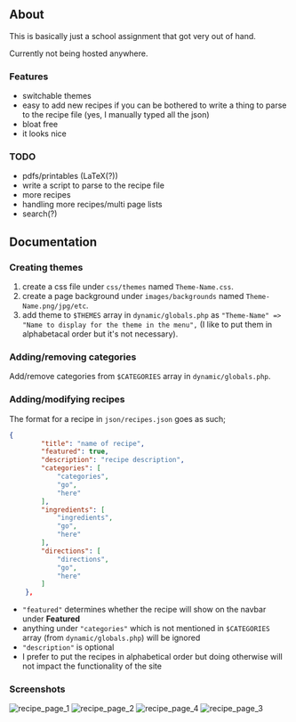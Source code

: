 ## About

This is basically just a school assignment that got very out of hand.

Currently not being hosted anywhere.

### Features
- switchable themes
- easy to add new recipes if you can be bothered to write a thing to parse to the recipe file (yes, I manually typed all the json)
- bloat free
- it looks nice

### TODO
- pdfs/printables (LaTeX(?))
- write a script to parse to the recipe file
- more recipes
- handling more recipes/multi page lists
- search(?)

## Documentation
### Creating themes
1. create a css file under `css/themes` named `Theme-Name.css`.
2. create a page background under `images/backgrounds` named `Theme-Name.png/jpg/etc`.
3. add theme to `$THEMES` array in `dynamic/globals.php` as `"Theme-Name" => "Name to display for the theme in the menu",` (I like to put them in alphabetacal order but it's not necessary).

### Adding/removing categories
Add/remove categories from `$CATEGORIES` array in `dynamic/globals.php`.

### Adding/modifying recipes
The format for a recipe in `json/recipes.json` goes as such;
```json
{
        "title": "name of recipe",
        "featured": true,
        "description": "recipe description",
        "categories": [
            "categories",
            "go",
            "here"
        ],
        "ingredients": [
            "ingredients",
            "go",
            "here"
        ],
        "directions": [
            "directions",
            "go",
            "here"
        ]
    },
```
- `"featured"` determines whether the recipe will show on the navbar under **Featured**
- anything under `"categories"` which is not mentioned in `$CATEGORIES` array (from `dynamic/globals.php`) will be ignored
- `"description"` is optional
- I prefer to put the recipes in alphabetical order but doing otherwise will not impact the functionality of the site
    
### Screenshots
![recipe_page_1](https://github.com/yazoink/php-json-recipe-site/assets/98802603/49f522b5-6541-48fc-ab8a-9c7d2cae77ef)
![recipe_page_2](https://github.com/yazoink/php-json-recipe-site/assets/98802603/c8582e5a-7a60-43a6-abff-fab11a5c6c1b)
![recipe_page_4](https://github.com/yazoink/php-json-recipe-site/assets/98802603/b1da098a-3632-4534-b6b2-6e010b943027)
![recipe_page_3](https://github.com/yazoink/php-json-recipe-site/assets/98802603/fb1d0f3b-e824-496b-a0a3-5588e52037ae)

